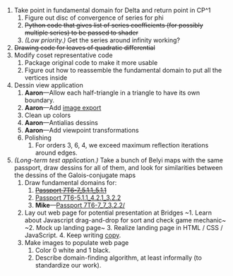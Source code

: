 1. Take point in fundamental domain for Delta and return point in CP^1
   1. Figure out disc of convergence of series for phi
   2. ~~Python code that gives list of series coefficients (for possibly multiple series) to be passed to shader~~
   3. *(Low priority.)* Get the series around infinity working?
2. ~~Drawing code for leaves of quadratic differential~~
3. Modify coset representative code
   1. Package original code to make it more usable
   2. Figure out how to reassemble the fundamental domain to put all the vertices inside
4. Dessin view application
   1. **Aaron**—Allow each half-triangle in a triangle to have its own boundary.
   2. **Aaron**—Add [image export](https://stackoverflow.com/a/45101563/1644283)
   3. Clean up colors
   4. **Aaron**—Antialias dessins
   5. **Aaron**—Add viewpoint transformations
   6. Polishing
      1. For orders 3, 6, 4, we exceed maximum reflection iterations around edges.
5. *(Long-term test application.)* Take a bunch of Belyi maps with the same passport, draw dessins for all of them, and look for similarities between the dessins of the Galois-conjugate maps
   1. Draw fundamental domains for:
      1. ~~[Passport 7T6-7_5.1.1_5.1.1](https://beta.lmfdb.org/Belyi/7T6/7/5.1.1/5.1.1/)~~
      2. [Passport 7T6-5.1.1_4.2.1_3.2.2](https://beta.lmfdb.org/Belyi/7T6/5.1.1/4.2.1/3.2.2/)
      3. **Mike**—[Passport 7T6-7_7_3.2.2/](https://beta.lmfdb.org/Belyi/7T6/7/7/3.2.2/)
   2. Lay out web page for potential presentation at Bridges
      ~1. Learn about Javascript drag-and-drop for sort and check game mechanic~
      ~2. Mock up landing page~
      3. Realize landing page in HTML / CSS / JavaScript.
      4. Keep writing [copy](https://www.overleaf.com/project/602d325ad20f545c8b297465).
   3. Make images to populate web page
      1. Color 0 white and 1 black.
      1. Describe domain-finding algorithm, at least informally (to standardize our work).

